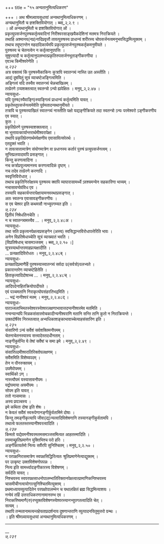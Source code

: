+++
title = "१५ अन्यतानुमित्यधिकरण"

+++
। अथ श्रीमन्न्यायसुधायां अन्यथानुमित्यधिकरणम् ।  
अन्यथानुमितौ च ज्ञशक्तिवियोगात् । ब्ब्स्_२,२.९ ।  
। ओं अन्यथानुमितौ च ज्ञशक्तिवियोगात् ओं ।  
प्रकृत्युपसर्जनपुरुषकर्तृत्ववादिनां निरीश्वरसाङ्खयैकदेशिनां मतमत्र निराक्रियते ।  
तथाहि अश्मानय(नप्र)नादिप्रवृत्तौ तावत्पुरुषस्य प्राधान्यं शरीरस्य चोपसर्जनत्वमनुभवसिद्धमित्युक्तम् ।  
तथाच तद्दृष्टान्तेन महदादिकार्यमपि प्रकृत्युपसर्जनपुरुषकर्तृकमनुमीयते ।  
पुरुषस्य च चेतनत्वेन न कर्तृत्वानुपपत्तिः ।  
सुषुप्त्यादौ च कर्तृत्वानुपलम्भात्प्रकृतिरुपसर्जनभूताङ्गीकरणीया ।  
एवञ्च किमीश्वरेणेति ।  
*७,२३२*  
अत्र वक्तव्यं किं पुरुषस्यैकाकिनः कुत्रापि स्वातन्त्र्यं नास्ति उत अस्तीति ।  
आद्यं दूषयितुं सूत्रं व्याचष्टेअङ्गित्वमिति ।  
अङ्गित्वं यदि तस्यैव स्वातन्त्र्यं चेन्नचाखिलम् ।  
तत्प्रेरणे ऽप्यशक्तत्वात् स्वतन्त्रो ऽन्यो ह्यपेक्षितः । मनुव्_२,२.४७ ।  
न्यायसुधा-  
यदि पुरुष(स्यैवाङ्गि)स्याङ्गित्वं प्राधान्यं कर्तृत्वमिति यावत् ।  
प्रकृतेस्तूपसर्जनत्वमेवेति पूर्वमतादन्यथानुमीयते ।  
तत्रापि च पुरुषस्याखिलं स्वातन्त्र्यं नास्तीति पक्षो यद्यङ्गीक्रियते तदा स्वतन्त्रो ऽन्यः परमेश्वरो ऽङ्गीकरणीय एव स्यात् ।  
कुतः ।  
प्रकृतिप्रेरणे पुरुषस्याशक्तत्वात् ।  
मा भूत्तावत्कार्यान्तरार्थमीश्वरापेक्षा ।  
तथापि प्रकृतिप्रेरणार्थमपेक्षणीय एवासावित्यपेरर्थः ।  
एतदुक्तं भवति ।  
न तावत्सत्तामात्रेण संयोगमात्रेण वा प्रधानस्य कर्तारं पुरुषं प्रत्युपसर्जनत्वम् ।  
सुप्तिप्रलयादावपि प्रसङ्गात् ।  
किन्तु करणत्वादिना ।  
नच कर्त्राप्रयुज्यमानस्य करणत्वादिकं दृष्टम् ।  
नच तदेव तत्प्रेरणे करणादि ।  
स्ववृत्तिविरोधात् ।  
तथाच प्रकृतिनिरपेक्षस्य पुरुषस्य क्वापि व्यापारासामर्थ्ये ऽवश्यमन्येन सहकारिणा भाव्यम् ।  
नचासावप्येवंविध एव ।  
तस्यापि सहकार्यन्तरापेक्षायामनवस्थाप्रसङ्गात् ।  
अतः स्वतन्त्र एवासावङ्गीकरणीयः ।  
स एव चेश्वर इति कथमसौ नाभ्युपगम्यत इति ।  
*७,२३४*  
द्वितीयं निषेधतिनचेति ।  
न च स्वातन्त्र्यमस्यैव ... । मनुव्_२,२.४८अ ।  
न्यायसुधा-  
तथा सति प्रकृत्यनपेक्षत्वप्रसङ्गेन (अस्य) स्वसिद्धान्तविरोधापत्तेरिति भावः ।  
अनेन विप्रतिषेधाच्चेति सूत्रं व्याख्यातं भवति ।  
[विप्रतिषेधाच् चासमञ्जसम् । ब्ब्स्_२,२.१० ।]  
सूत्रस्यार्थान्तरमाहप्रत्यक्षादीति ।  
... प्रत्यक्षादिविरोधतः । मनुव्_२,२.४८ब् ।  
न्यायसुधा-  
प्रत्यक्षादिप्रमाणैर्हि पुरुषस्यास्वातन्त्र्यं सर्वदा उ(सर्वत्रो)पलभ्यते ।  
प्रकारान्तरेण व्याचष्टेहितेति ।  
हिताकृत्यादिदोषाच्च ... । मनुव्_२,२.४८च् ।  
न्यायसुधा-  
आदिपदेनाहितक्रियोपादीयते ।  
एवं पञ्चमतानि निराकृत्योपसंहरतिभद्रमिति ।  
... भद्रं नानीश्वरं मतम् । मनुव्_२,२.४८द् ।  
न्यायसुधा-  
पातञ्जलाभिमतस्येश्वरस्येश्वरलक्षणाभावात्तदप्यनीश्वरमेव मतमिति ।  
नन्वन्यान्यपि भिन्नकसंसारमोचकादीन्यनीश्वराणि मतानि सन्ति तानि कुतो न निराक्रियन्ते ।  
उक्तदोषैरेव निरस्तत्वात् अभ्यधिकाशङ्काभावाच्चेत्याहसंसारिण इति ।  
*७,२३५*  
संसारिणो ऽन्यं सर्वेशं सर्वशक्तिमनौपमम् ।  
चेतनाचेतनस्यास्य सत्त्वादेस्तदधीनताम् ।  
नाङ्गीकुर्वन्ति ये तेषां सर्वेषां च समा इमे । मनुव्_२,२.४९ ।  
न्यायसुधा-  
संसारिपदमीश्वरातिरिक्तोपलक्षणम् ।  
सर्वेशमिति विशेष्यपदम् ।  
तेन न पौनरुक्तयम् ।  
उपमैवोपमम् ।  
स्वार्थिको ऽण् ।  
नास्त्यौपमं यस्यासावनौपमः ।  
यद्वोपमाया अयमौपमः ।  
सोपम इति यावत् ।  
ततो नञ्समासः ।  
अस्य प्रपञ्चस्य ।  
इमे कथिता दोषा इति शेषः ।  
न केवलं सर्वेशं स्वरूपेणानङ्गीर्कुर्वतामिमे दोषाः ।  
किन्तु तमङ्गीकृत्यापि जीवा(द्य)न्यत्वादिविशेषणानि तस्यानङ्गीकुर्वतामपि ।  
तथात्वे फलतस्तस्यानीश्वरत्वादिति ।  
*७,२३७*  
किमतो यद्येवमनीश्वरमतमसमञ्जसमित्यत आहतस्मादिति ।  
तस्माच्छ्रुतिप्रमाणेन युक्तिभिश्च परो हरिः ।  
अङ्गीकायर्तमो नित्यः सर्वैरपि सुनिश्चितम् । मनुव्_२,२.५० ।  
न्यायसुधा-  
न परपक्षनिरासमात्रेण स्वपक्षसिद्धिरित्यतः श्रुतिप्रमाणेनेत्याद्युक्तम् ।  
पर उत्कृष्ट उक्तविशेषणोपपन्नः ।  
नित्य इति सामर्थ्यादङ्गीकारस्य विशेषणम् ।  
सर्वदेति यावत् ।  
निश्चयस्य स्वपरपक्षसाधनोपालम्भातिरिक्तानपेक्षत्वात्प्रामाणिकनिश्चयस्य चासमीचीनत्वायोगात्सुनिश्चितमित्युक्तम् ।  
प्रथमाध्यायव्युत्पादितेन परपक्षोपालम्भेन च यथालक्षितं ब्रह्म सिद्धमित्याशयः ।  
नन्वेवं तर्हि उत्तराधिकरणानामानरम्भ एव ।  
निराकरिष्यमाणै(रु)रप्युक्तविशेषणस्येश्वरस्यानभ्युपगतत्वादिति चेत् ।  
सत्यम् ।  
तथापि तन्मतानामत्यन्तहेयताप्रदर्शनाय दूषणान्तराणि व्युत्पादनयितुमुत्तरो ग्रन्थः ।  
। इति श्रीमन्न्यायसुधायां अन्यथानुमित्यधिकरणम् ।  
_________________________________________________________________________  
__  
*७,२३९*  